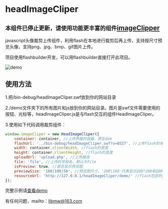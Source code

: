 # headImageCliper

## `本组件已停止更新，请使用功能更丰富的组件`[imageClipper](https://github.com/libmw/imageClipper)


javascript头像裁剪上传组件，利用flash在本地进行裁剪后再上传，支持按尺寸预览头像，支持png、jpg、bmp、gif图片上传。

项目使用flashbuilder开发，可以用flashbuilder直接打开此项目。

![demo](http://libmw.github.io/resource/2015/headimagecliper/demo.png)

## 使用方法

1.把/bin-debug/headImageCliper.swf放到你的网站目录

2./demo文件夹下的所有图片和js放到你的网站目录。图片是swf文件需要使用的按钮、光标等，headImageCliper.js是与flash交互的组件HeadImageCliper。

3.使用如下代码调用裁剪组件：

```javascript
window.imageCliper = new HeadImageCliper({
    container: container, //上传界面的容器，原生dom
    flashUrl: '../bin-debug/headImageCliper.swf?v=0527', //上传flash的地址,加上版本号，防止flash被缓存
    width: container.clientWidth, //flash的宽度
    height: container.clientHeight, //flash的高度
    uploadUrl: 'upload.php', //上传路径
    file: 'file', //上传的字段名，默认为file
    isPreview: true, //是否显示预览图
    previewSize: '180|100|50', //预览图尺寸。'200|100'代表显示200*200和100*100的预览图。注意预览图的尺寸如果过大，可能会超出flash的可视范围，此时应该设置不显示预览图或者增大flash的宽高度
    resourceUrl: 'http://127.0.0.1/headImageCliper/demo/' //flash包含的按钮、光标等静态文件的放置路径
});
```

完整示例请[查看demo](http://libmw.github.io/2015/05/27/head-image-cliper.html)

有任何问题，mailto：libmw@163.com


